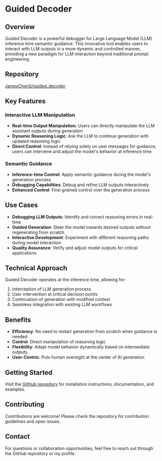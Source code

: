 # Guided Decoder

## Overview

Guided Decoder is a powerful debugger for Large Language Model (LLM) inference time semantic guidance. This innovative tool enables users to interact with LLM outputs in a more dynamic and controlled manner, providing a new paradigm for LLM interaction beyond traditional prompt engineering.

## Repository

[JamesChenS/guided_decoder](https://github.com/JamesChenS/guided_decoder)

## Key Features

### Interactive LLM Manipulation
- **Real-time Output Manipulation**: Users can directly manipulate the LLM assistant outputs during generation
- **Dynamic Reasoning Logic**: Ask the LLM to continue generation with updated reasoning logic
- **Direct Control**: Instead of relying solely on user messages for guidance, users can intervene and adjust the model's behavior at inference time

### Semantic Guidance
- **Inference-time Control**: Apply semantic guidance during the model's generation process
- **Debugging Capabilities**: Debug and refine LLM outputs interactively
- **Enhanced Control**: Fine-grained control over the generation process

## Use Cases

- **Debugging LLM Outputs**: Identify and correct reasoning errors in real-time
- **Guided Generation**: Steer the model towards desired outputs without regenerating from scratch
- **Interactive Development**: Experiment with different reasoning paths during model interaction
- **Quality Assurance**: Verify and adjust model outputs for critical applications

## Technical Approach

Guided Decoder operates at the inference time, allowing for:
1. Interception of LLM generation process
2. User intervention at critical decision points
3. Continuation of generation with modified context
4. Seamless integration with existing LLM workflows

## Benefits

- **Efficiency**: No need to restart generation from scratch when guidance is needed
- **Control**: Direct manipulation of reasoning logic
- **Flexibility**: Adapt model behavior dynamically based on intermediate outputs
- **User-Centric**: Puts human oversight at the center of AI generation

## Getting Started

Visit the [GitHub repository](https://github.com/JamesChenS/guided_decoder) for installation instructions, documentation, and examples.

## Contributing

Contributions are welcome! Please check the repository for contribution guidelines and open issues.

## Contact

For questions or collaboration opportunities, feel free to reach out through the GitHub repository or my profile.
